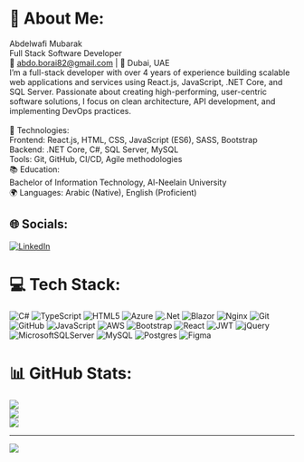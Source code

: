 # 💫 About Me:
Abdelwafi Mubarak<br>Full Stack Software Developer<br>📧 abdo.borai82@gmail.com | 📍 Dubai, UAE<br>I’m a full-stack developer with over 4 years of experience building scalable web applications and services using React.js, JavaScript, .NET Core, and SQL Server. Passionate about creating high-performing, user-centric software solutions, I focus on clean architecture, API development, and implementing DevOps practices.<br><br>🔧 Technologies:<br>    Frontend: React.js, HTML, CSS, JavaScript (ES6), SASS, Bootstrap<br>    Backend: .NET Core, C#, SQL Server, MySQL<br>    Tools: Git, GitHub, CI/CD, Agile methodologies<br>📚 Education:<br>    Bachelor of Information Technology, Al-Neelain University<br>🌍 Languages: Arabic (Native), English (Proficient)


## 🌐 Socials:
[![LinkedIn](https://img.shields.io/badge/LinkedIn-%230077B5.svg?logo=linkedin&logoColor=white)](https://linkedin.com/in/www.linkedin.com/in/abdelwafi-borae-a911a72a8) 

# 💻 Tech Stack:
![C#](https://img.shields.io/badge/c%23-%23239120.svg?style=for-the-badge&logo=csharp&logoColor=white) ![TypeScript](https://img.shields.io/badge/typescript-%23007ACC.svg?style=for-the-badge&logo=typescript&logoColor=white) ![HTML5](https://img.shields.io/badge/html5-%23E34F26.svg?style=for-the-badge&logo=html5&logoColor=white) ![Azure](https://img.shields.io/badge/azure-%230072C6.svg?style=for-the-badge&logo=microsoftazure&logoColor=white) ![.Net](https://img.shields.io/badge/.NET-5C2D91?style=for-the-badge&logo=.net&logoColor=white) ![Blazor](https://img.shields.io/badge/blazor-%235C2D91.svg?style=for-the-badge&logo=blazor&logoColor=white) ![Nginx](https://img.shields.io/badge/nginx-%23009639.svg?style=for-the-badge&logo=nginx&logoColor=white) ![Git](https://img.shields.io/badge/git-%23F05033.svg?style=for-the-badge&logo=git&logoColor=white) ![GitHub](https://img.shields.io/badge/github-%23121011.svg?style=for-the-badge&logo=github&logoColor=white) ![JavaScript](https://img.shields.io/badge/javascript-%23323330.svg?style=for-the-badge&logo=javascript&logoColor=%23F7DF1E) ![AWS](https://img.shields.io/badge/AWS-%23FF9900.svg?style=for-the-badge&logo=amazon-aws&logoColor=white) ![Bootstrap](https://img.shields.io/badge/bootstrap-%238511FA.svg?style=for-the-badge&logo=bootstrap&logoColor=white) ![React](https://img.shields.io/badge/react-%2320232a.svg?style=for-the-badge&logo=react&logoColor=%2361DAFB) ![JWT](https://img.shields.io/badge/JWT-black?style=for-the-badge&logo=JSON%20web%20tokens) ![jQuery](https://img.shields.io/badge/jquery-%230769AD.svg?style=for-the-badge&logo=jquery&logoColor=white) ![MicrosoftSQLServer](https://img.shields.io/badge/Microsoft%20SQL%20Server-CC2927?style=for-the-badge&logo=microsoft%20sql%20server&logoColor=white) ![MySQL](https://img.shields.io/badge/mysql-4479A1.svg?style=for-the-badge&logo=mysql&logoColor=white) ![Postgres](https://img.shields.io/badge/postgres-%23316192.svg?style=for-the-badge&logo=postgresql&logoColor=white) ![Figma](https://img.shields.io/badge/figma-%23F24E1E.svg?style=for-the-badge&logo=figma&logoColor=white)
# 📊 GitHub Stats:
![](https://github-readme-stats.vercel.app/api?username=Abdelwafi-Borae&theme=dark&hide_border=false&include_all_commits=false&count_private=false)<br/>
![](https://github-readme-streak-stats.herokuapp.com/?user=Abdelwafi-Borae&theme=dark&hide_border=false)<br/>
![](https://github-readme-stats.vercel.app/api/top-langs/?username=Abdelwafi-Borae&theme=dark&hide_border=false&include_all_commits=false&count_private=false&layout=compact)

---
[![](https://visitcount.itsvg.in/api?id=Abdelwafi-Borae&icon=0&color=0)](https://visitcount.itsvg.in)

<!-- Proudly created with GPRM ( https://gprm.itsvg.in ) -->

